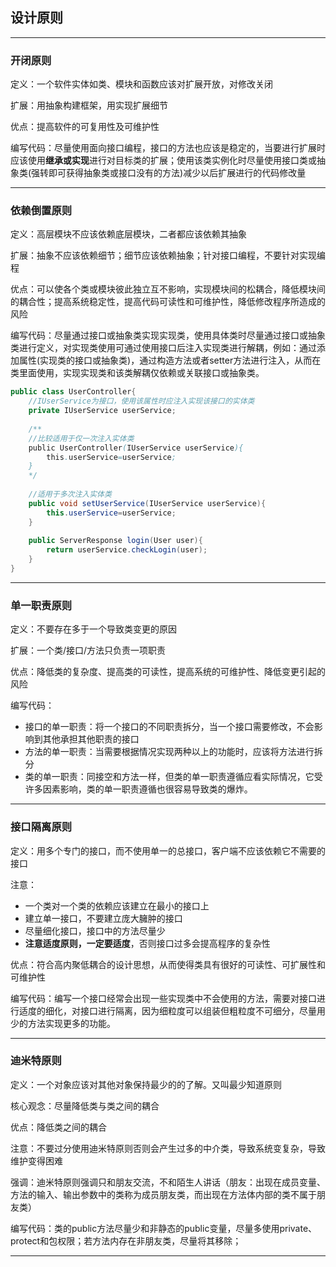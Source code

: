 ## 设计原则

------

### 开闭原则

定义：一个软件实体如类、模块和函数应该对扩展开放，对修改关闭

扩展：用抽象构建框架，用实现扩展细节

优点：提高软件的可复用性及可维护性

编写代码：尽量使用面向接口编程，接口的方法也应该是稳定的，当要进行扩展时应该使用**继承或实现**进行对目标类的扩展；使用该类实例化时尽量使用接口类或抽象类(强转即可获得抽象类或接口没有的方法)减少以后扩展进行的代码修改量

------

### 依赖倒置原则

定义：高层模块不应该依赖底层模块，二者都应该依赖其抽象

扩展：抽象不应该依赖细节；细节应该依赖抽象；针对接口编程，不要针对实现编程

优点：可以使各个类或模块彼此独立互不影响，实现模块间的松耦合，降低模块间的耦合性；提高系统稳定性，提高代码可读性和可维护性，降低修改程序所造成的风险

编写代码：尽量通过接口或抽象类实现实现类，使用具体类时尽量通过接口或抽象类进行定义，对实现类使用可通过使用接口后注入实现类进行解耦，例如：通过添加属性(实现类的接口或抽象类)，通过构造方法或者setter方法进行注入，从而在类里面使用，实现实现类和该类解耦仅依赖或关联接口或抽象类。

```java
public class UserController{
    //IUserService为接口，使用该属性时应注入实现该接口的实体类
    private IUserService userService;
    
    /**
    //比较适用于仅一次注入实体类
    public UserController(IUserService userService){
        this.userService=userService;
    }
    */
    
    //适用于多次注入实体类
    public void setUserService(IUserService userService){
        this.userService=userService;
    }
    
    public ServerResponse login(User user){
        return userService.checkLogin(user);
    }
} 
```

------

### 单一职责原则

定义：不要存在多于一个导致类变更的原因

扩展：一个类/接口/方法只负责一项职责

优点：降低类的复杂度、提高类的可读性，提高系统的可维护性、降低变更引起的风险

编写代码：

- 接口的单一职责：将一个接口的不同职责拆分，当一个接口需要修改，不会影响到其他承担其他职责的接口
- 方法的单一职责：当需要根据情况实现两种以上的功能时，应该将方法进行拆分
- 类的单一职责：同接空和方法一样，但类的单一职责遵循应看实际情况，它受许多因素影响，类的单一职责遵循也很容易导致类的爆炸。

-----

### 接口隔离原则

定义：用多个专门的接口，而不使用单一的总接口，客户端不应该依赖它不需要的接口

注意：

- 一个类对一个类的依赖应该建立在最小的接口上
- 建立单一接口，不要建立庞大臃肿的接口
- 尽量细化接口，接口中的方法尽量少
- **注意适度原则，一定要适度**，否则接口过多会提高程序的复杂性

优点：符合高内聚低耦合的设计思想，从而使得类具有很好的可读性、可扩展性和可维护性

编写代码：编写一个接口经常会出现一些实现类中不会使用的方法，需要对接口进行适度的细化，对接口进行隔离，因为细粒度可以组装但粗粒度不可细分，尽量用少的方法实现更多的功能。

------

### 迪米特原则

定义：一个对象应该对其他对象保持最少的的了解。又叫最少知道原则

核心观念：尽量降低类与类之间的耦合

优点：降低类之间的耦合

注意：不要过分使用迪米特原则否则会产生过多的中介类，导致系统变复杂，导致维护变得困难

强调：迪米特原则强调只和朋友交流，不和陌生人讲话（朋友：出现在成员变量、方法的输入、输出参数中的类称为成员朋友类，而出现在方法体内部的类不属于朋友类）

编写代码：类的public方法尽量少和非静态的public变量，尽量多使用private、protect和包权限；若方法内存在非朋友类，尽量将其移除；

------

